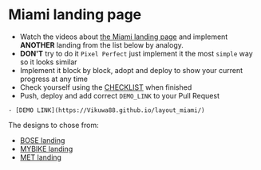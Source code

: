 # Miami landing page
- Watch the videos about [the Miami landing page](https://www.figma.com/file/nHz8bflIwJaWP3P99vKTH5/miami_home_new?node-id=16033%3A3)
and implement **ANOTHER** landing from the list below by analogy.
- **DON'T** try to do it `Pixel Perfect` just implement it the most `simple` way so it looks similar
- Implement it block by block, adopt and deploy to show your current progress at any time
- Check yourself using the [CHECKLIST](https://github.com/mate-academy/layout_miami/blob/master/checklist.md) when finished
- Push, deploy and add correct `DEMO_LINK` to your Pull Request
```
- [DEMO LINK](https://Vikuwa88.github.io/layout_miami/) 
```

The designs to chose from:
- [BOSE landing](https://www.figma.com/file/OMjQNb3hg1LKMV4OwyQ3Ao/BOSE?node-id=0%3A1)
- [MYBIKE landing](https://www.figma.com/file/Ic3SlZjkATYaS7uTifZAIk/BIKE?node-id=0%3A1)
- [MET landing](https://www.figma.com/file/lSR1m42L9YwzQwzzxKwHpw/THE-MET?node-id=0%3A1)  
